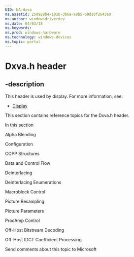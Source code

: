 ```yaml
---
UID: NA:dxva
ms.assetid: 250929b4-1810-3b6a-a9b5-69d10f2643a0
ms.author: windowsdriverdev
ms.date: 04/03/18
ms.keywords: 
ms.prod: windows-hardware
ms.technology: windows-devices
ms.topic: portal
---
```


# Dxva.h header


## -description


This header is used by display. For more information, see:

- [Display](../_display/index.md)

This section contains reference topics for the Dxva.h header.


In this section


Alpha Blending


Configuration


COPP Structures


Data and Control Flow


Deinterlacing


Deinterlacing Enumerations


Macroblock Control


Picture Resampling


Picture Parameters


ProcAmp Control


Off-Host Bitstream Decoding


Off-Host IDCT Coefficient Processing




Send comments about this topic to Microsoft

